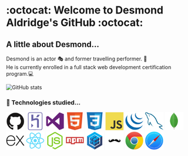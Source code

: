 # :octocat: Welcome to Desmond Aldridge's GitHub :octocat: 

## A little about Desmond...

Desmond is an actor 🎭 and former travelling performer. 🎪 <br>
He is currently enrolled in a full stack web development certification program.💻 
<br>
  
  ![GitHub stats](https://github-readme-stats.vercel.app/api?username=DesmondAldridge&show_icons=true)
  
### 🌱 Technologies studied...

<img src="https://raw.githubusercontent.com/izumin5210/emojipack-for-devicon/master/png/github.png" width=50px>&nbsp;<img src="https://raw.githubusercontent.com/izumin5210/emojipack-for-devicon/master/png/heroku.png" width=50px>&nbsp;<img src="https://raw.githubusercontent.com/devicons/devicon/40cd6bc89a299dc50ac289f8e3b071d0dff49d9c/icons/visualstudio/visualstudio-plain.svg" width=50px>&nbsp;<img src="https://raw.githubusercontent.com/izumin5210/emojipack-for-devicon/master/png/html5.png" width=50px>&nbsp;<img src="https://raw.githubusercontent.com/izumin5210/emojipack-for-devicon/master/png/css3.png" width=50px>&nbsp;<img src="https://raw.githubusercontent.com/izumin5210/emojipack-for-devicon/master/png/javascript.png" width=50px>&nbsp;<img src="https://raw.githubusercontent.com/devicons/devicon/40cd6bc89a299dc50ac289f8e3b071d0dff49d9c/icons/jquery/jquery-original.svg" width=50px>&nbsp;<img src="https://raw.githubusercontent.com/izumin5210/emojipack-for-devicon/master/png/mysql.png" width=50px>&nbsp;<img src="https://raw.githubusercontent.com/izumin5210/emojipack-for-devicon/master/png/mongodb.png" width=50px>&nbsp;<img src="https://raw.githubusercontent.com/devicons/devicon/40cd6bc89a299dc50ac289f8e3b071d0dff49d9c/icons/express/express-original.svg" width=50px>&nbsp;<img src="https://raw.githubusercontent.com/izumin5210/emojipack-for-devicon/master/png/react.png" width=50px>&nbsp;<img src="https://raw.githubusercontent.com/izumin5210/emojipack-for-devicon/master/png/nodejs.png" width=50px>&nbsp;<img src="https://raw.githubusercontent.com/devicons/devicon/40cd6bc89a299dc50ac289f8e3b071d0dff49d9c/icons/npm/npm-original-wordmark.svg" width=50px>&nbsp;<img src="https://raw.githubusercontent.com/devicons/devicon/40cd6bc89a299dc50ac289f8e3b071d0dff49d9c/icons/sequelize/sequelize-original.svg" width=50px>&nbsp;<img src="https://raw.githubusercontent.com/devicons/devicon/40cd6bc89a299dc50ac289f8e3b071d0dff49d9c/icons/handlebars/handlebars-original.svg" width=50px>&nbsp;<img src="https://raw.githubusercontent.com/izumin5210/emojipack-for-devicon/master/png/chrome.png" width=50px>&nbsp;<img src="https://raw.githubusercontent.com/izumin5210/emojipack-for-devicon/master/png/safari.png" width=50px>























